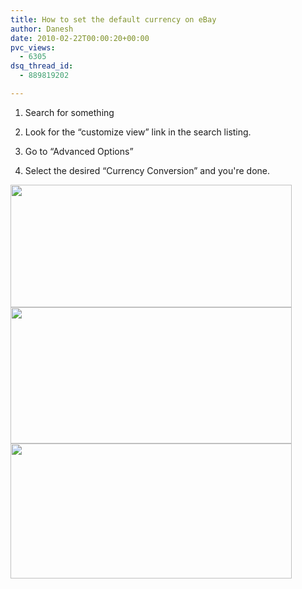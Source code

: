 ```yaml
---
title: How to set the default currency on eBay
author: Danesh
date: 2010-02-22T00:00:20+00:00
pvc_views:
  - 6305
dsq_thread_id:
  - 889819202

---
```

1. Search for something

2. Look for the &#8220;customize view&#8221; link in the search listing.

3. Go to &#8220;Advanced Options&#8221;

4. Select the desired &#8220;Currency Conversion&#8221; and you're done.

<img loading="lazy" class="alignnone size-medium wp-image-2004" title="Aviary shop-ebay-com-my Picture 1" src="/wp-content/uploads/2010/02/Aviary-shop-ebay-com-my-Picture-1-450x196.png" alt="" width="450" height="196" srcset="/wp-content/uploads/2010/02/Aviary-shop-ebay-com-my-Picture-1-450x196.png 450w, /wp-content/uploads/2010/02/Aviary-shop-ebay-com-my-Picture-1.png 545w" sizes="(max-width: 450px) 100vw, 450px" /> 

<img loading="lazy" class="alignnone size-medium wp-image-2005" title="Aviary shop-ebay-com-my Picture 2" src="/wp-content/uploads/2010/02/Aviary-shop-ebay-com-my-Picture-2-450x218.png" alt="" width="450" height="218" srcset="/wp-content/uploads/2010/02/Aviary-shop-ebay-com-my-Picture-2-450x218.png 450w, /wp-content/uploads/2010/02/Aviary-shop-ebay-com-my-Picture-2.png 616w" sizes="(max-width: 450px) 100vw, 450px" /> 

<img loading="lazy" class="alignnone size-medium wp-image-2003" title="Aviary shop-ebay-com-my Picture 3" src="/wp-content/uploads/2010/02/Aviary-shop-ebay-com-my-Picture-3-450x216.png" alt="" width="450" height="216" srcset="/wp-content/uploads/2010/02/Aviary-shop-ebay-com-my-Picture-3-450x216.png 450w, /wp-content/uploads/2010/02/Aviary-shop-ebay-com-my-Picture-3.png 616w" sizes="(max-width: 450px) 100vw, 450px" />